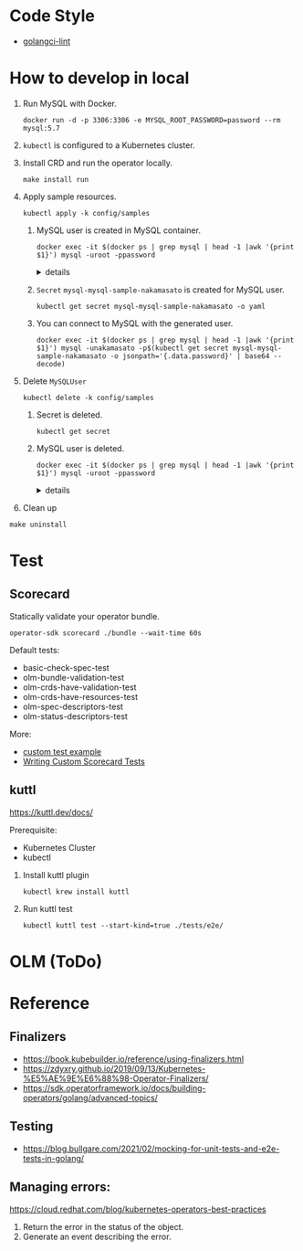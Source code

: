 # Code Style

- [golangci-lint](https://golangci-lint.run)

# How to develop in local

1. Run MySQL with Docker.
    ```
    docker run -d -p 3306:3306 -e MYSQL_ROOT_PASSWORD=password --rm mysql:5.7
    ```
1. `kubectl` is configured to a Kubernetes cluster.
1. Install CRD and run the operator locally.
    ```
    make install run
    ```
1. Apply sample resources.
    ```
    kubectl apply -k config/samples
    ```
    1. MySQL user is created in MySQL container.

        ```
        docker exec -it $(docker ps | grep mysql | head -1 |awk '{print $1}') mysql -uroot -ppassword
        ```

        <details><summary>details</summary>

        ```sql
        mysql> select User, Host from mysql.user;
        +---------------+-----------+
        | User          | Host      |
        +---------------+-----------+
        | nakamasato    | %         |
        | root          | %         |
        | mysql.session | localhost |
        | mysql.sys     | localhost |
        | root          | localhost |
        +---------------+-----------+
        5 rows in set (0.00 sec)
        ```

        </details>

    1. `Secret` `mysql-mysql-sample-nakamasato` is created for MySQL user.
        ```
        kubectl get secret mysql-mysql-sample-nakamasato -o yaml
        ```
    1. You can connect to MySQL with the generated user.
        ```
        docker exec -it $(docker ps | grep mysql | head -1 |awk '{print $1}') mysql -unakamasato -p$(kubectl get secret mysql-mysql-sample-nakamasato -o jsonpath='{.data.password}' | base64 --decode)
        ```

1. Delete `MySQLUser`
    ```
    kubectl delete -k config/samples
    ```
    1. Secret is deleted.
        ```
        kubectl get secret
        ```
    1. MySQL user is deleted.
        ```
        docker exec -it $(docker ps | grep mysql | head -1 |awk '{print $1}') mysql -uroot -ppassword
        ```

        <details><summary>details</summary>

        ```sql
        mysql> select User, Host from mysql.user;
        +---------------+-----------+
        | User          | Host      |
        +---------------+-----------+
        | root          | %         |
        | mysql.session | localhost |
        | mysql.sys     | localhost |
        | root          | localhost |
        +---------------+-----------+
        5 rows in set (0.00 sec)
        ```

        </details>

1. Clean up

```
make uninstall
```

# Test
## Scorecard

Statically validate your operator bundle.

```
operator-sdk scorecard ./bundle --wait-time 60s
```

Default tests:
- basic-check-spec-test
- olm-bundle-validation-test
- olm-crds-have-validation-test
- olm-crds-have-resources-test
- olm-spec-descriptors-test
- olm-status-descriptors-test

More:
- [custom test example](https://github.com/operator-framework/operator-sdk/blob/09c3aa14625965af9f22f513cd5c891471dbded2/images/custom-scorecard-tests/main.go)
- [Writing Custom Scorecard Tests](https://sdk.operatorframework.io/docs/testing-operators/scorecard/custom-tests/)

## kuttl

https://kuttl.dev/docs/

Prerequisite:
- Kubernetes Cluster
- kubectl

1. Install kuttl plugin

    ```
    kubectl krew install kuttl
    ```

1. Run kuttl test

    ```
    kubectl kuttl test --start-kind=true ./tests/e2e/
    ```

# OLM (ToDo)
# Reference
## Finalizers
- https://book.kubebuilder.io/reference/using-finalizers.html
- https://zdyxry.github.io/2019/09/13/Kubernetes-%E5%AE%9E%E6%88%98-Operator-Finalizers/
- https://sdk.operatorframework.io/docs/building-operators/golang/advanced-topics/

## Testing
- https://blog.bullgare.com/2021/02/mocking-for-unit-tests-and-e2e-tests-in-golang/

## Managing errors:
https://cloud.redhat.com/blog/kubernetes-operators-best-practices
1. Return the error in the status of the object.
1. Generate an event describing the error.

